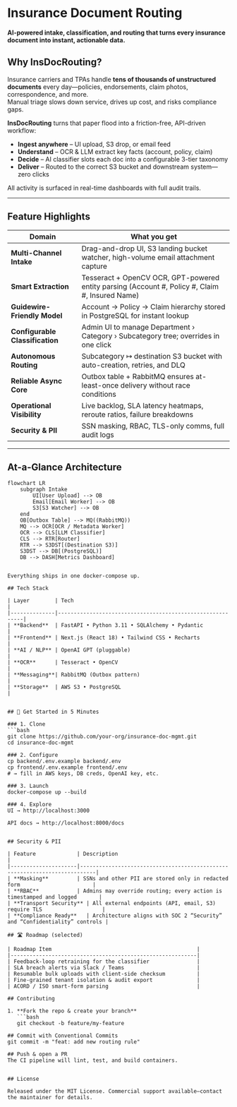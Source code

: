 # Insurance Document Routing

**AI-powered intake, classification, and routing that turns every insurance document into instant, actionable data.**

## Why InsDocRouting?

Insurance carriers and TPAs handle **tens of thousands of unstructured documents** every day—policies, endorsements, claim photos, correspondence, and more.  
Manual triage slows down service, drives up cost, and risks compliance gaps.

**InsDocRouting** turns that paper flood into a friction-free, API-driven workflow:

- **Ingest anywhere** – UI upload, S3 drop, or email feed  
- **Understand** – OCR & LLM extract key facts (account, policy, claim)  
- **Decide** – AI classifier slots each doc into a configurable 3-tier taxonomy  
- **Deliver** – Routed to the correct S3 bucket and downstream system—zero clicks  

All activity is surfaced in real-time dashboards with full audit trails.

---

## Feature Highlights

| Domain                          | What you get                                                                                     |
|---------------------------------|-------------------------------------------------------------------------------------------------|
| **Multi-Channel Intake**        | Drag-and-drop UI, S3 landing bucket watcher, high-volume email attachment capture               |
| **Smart Extraction**            | Tesseract + OpenCV OCR, GPT-powered entity parsing (Account #, Policy #, Claim #, Insured Name) |
| **Guidewire-Friendly Model**     | Account → Policy → Claim hierarchy stored in PostgreSQL for instant lookup                      |
| **Configurable Classification** | Admin UI to manage Department › Category › Subcategory tree; overrides in one click             |
| **Autonomous Routing**          | Subcategory ↦ destination S3 bucket with auto-creation, retries, and DLQ                        |
| **Reliable Async Core**         | Outbox table + RabbitMQ ensures at-least-once delivery without race conditions                  |
| **Operational Visibility**      | Live backlog, SLA latency heatmaps, reroute ratios, failure breakdowns                          |
| **Security & PII**              | SSN masking, RBAC, TLS-only comms, full audit logs                                             |

---

## At-a-Glance Architecture

```mermaid
flowchart LR
    subgraph Intake
        UI[User Upload] --> OB
        Email[Email Worker] --> OB
        S3[S3 Watcher] --> OB
    end
    OB[Outbox Table] --> MQ((RabbitMQ))
    MQ --> OCR[OCR / Metadata Worker]
    OCR --> CLS[LLM Classifier]
    CLS --> RTR[Router]
    RTR --> S3DST[(Destination S3)]
    S3DST --> DB[(PostgreSQL)]
    DB --> DASH[Metrics Dashboard]


Everything ships in one docker-compose up.

## Tech Stack

| Layer        | Tech                                                      |
|--------------|-----------------------------------------------------------|
| **Backend**  | FastAPI • Python 3.11 • SQLAlchemy • Pydantic             |
| **Frontend** | Next.js (React 18) • Tailwind CSS • Recharts              |
| **AI / NLP** | OpenAI GPT (pluggable)                                    |
| **OCR**      | Tesseract • OpenCV                                        |
| **Messaging**| RabbitMQ (Outbox pattern)                                 |
| **Storage**  | AWS S3 • PostgreSQL                                       |


## 🚀 Get Started in 5 Minutes

### 1. Clone
```bash
git clone https://github.com/your-org/insurance-doc-mgmt.git
cd insurance-doc-mgmt

### 2. Configure
cp backend/.env.example backend/.env
cp frontend/.env.example frontend/.env
# → fill in AWS keys, DB creds, OpenAI key, etc.

### 3. Launch
docker-compose up --build

### 4. Explore
UI → http://localhost:3000

API docs → http://localhost:8000/docs


## Security & PII

| Feature             | Description                                                               |
|---------------------|---------------------------------------------------------------------------|
| **Masking**         | SSNs and other PII are stored only in redacted form                       |
| **RBAC**            | Admins may override routing; every action is timestamped and logged       |
| **Transport Security** | All external endpoints (API, email, S3) require TLS                   |
| **Compliance Ready**   | Architecture aligns with SOC 2 “Security” and “Confidentiality” controls |

## 🛣 Roadmap (selected)

| Roadmap Item                                              |
|-----------------------------------------------------------|
| Feedback-loop retraining for the classifier               |
| SLA breach alerts via Slack / Teams                       |
| Resumable bulk uploads with client-side checksum          |
| Fine-grained tenant isolation & audit export              |
| ACORD / ISO smart-form parsing                            |

## Contributing

1. **Fork the repo & create your branch**  
   ```bash
   git checkout -b feature/my-feature

## Commit with Conventional Commits 
git commit -m "feat: add new routing rule"

## Push & open a PR
The CI pipeline will lint, test, and build containers. 


## License

Released under the MIT License. Commercial support available—contact the maintainer for details.

